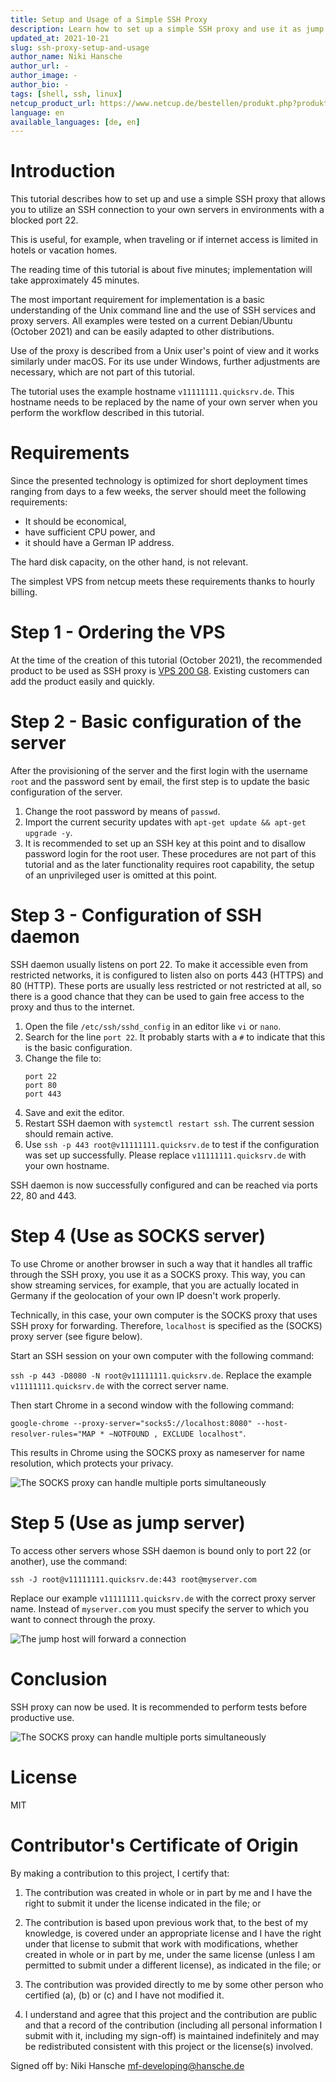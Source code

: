 ```yaml
---
title: Setup and Usage of a Simple SSH Proxy
description: Learn how to set up a simple SSH proxy and use it as jump host or SOCKS proxy.
updated_at: 2021-10-21
slug: ssh-proxy-setup-and-usage
author_name: Niki Hansche
author_url: -
author_image: -
author_bio: -
tags: [shell, ssh, linux] 
netcup_product_url: https://www.netcup.de/bestellen/produkt.php?produkt=2000
language: en
available_languages: [de, en]
---
```


# Introduction
This tutorial describes how to set up and use a simple SSH proxy that allows you to utilize an SSH connection to your own servers in environments with a blocked port 22.

This is useful, for example, when traveling or if internet access is limited in hotels or vacation homes.

The reading time of this tutorial is about five minutes; implementation will take approximately 45 minutes.

The most important requirement for implementation is a basic understanding of the Unix command line and the use of SSH services and proxy servers. All examples were tested on a current Debian/Ubuntu (October 2021) and can be easily adapted to other distributions.

Use of the proxy is described from a Unix user's point of view and it works similarly under macOS. For its use under Windows, further adjustments are necessary, which are not part of this tutorial.

The tutorial uses the example hostname `v11111111.quicksrv.de`. This hostname needs to be replaced by the name of your own server when you perform the workflow described in this tutorial.

# Requirements
Since the presented technology is optimized for short deployment times ranging from days to a few weeks, the server should meet the following requirements:

* It should be economical,
* have sufficient CPU power, and
* it should have a German IP address.

The hard disk capacity, on the other hand, is not relevant.

The simplest VPS from netcup meets these requirements thanks to hourly billing.

# Step 1 - Ordering the VPS
At the time of the creation of this tutorial (October 2021), the recommended product to be used as SSH proxy is [VPS 200 G8](https://www.netcup.de/bestellen/produkt.php?produkt=2000). 
Existing customers can add the product easily and quickly.

# Step 2 - Basic configuration of the server
After the provisioning of the server and the first login with the username `root` and the password sent by email, the first step is to update the basic configuration of the server.

1. Change the root password by means of `passwd`.
2. Import the current security updates with `apt-get update && apt-get upgrade -y`.
3. It is recommended to set up an SSH key at this point and to disallow password login for the root user. These procedures are not part of this tutorial and as the later functionality requires root capability, the setup of an unprivileged user is omitted at this point.

# Step 3 - Configuration of SSH daemon
SSH daemon usually listens on port 22. To make it accessible even from restricted networks, it is configured to listen also on ports 443 (HTTPS) and 80 (HTTP). These ports are usually less restricted or not restricted at all, so there is a good chance that they can be used to gain free access to the proxy and thus to the internet.

1. Open the file `/etc/ssh/sshd_config` in an editor like `vi` or `nano`.
2. Search for the line `port 22`. It probably starts with a `#` to indicate that this is the basic configuration.
3. Change the file to:
   ```
   port 22 
   port 80 
   port 443 
   ```
4. Save and exit the editor.
5. Restart SSH daemon with `systemctl restart ssh`. The current session should remain active.
6. Use `ssh -p 443 root@v11111111.quicksrv.de` to test if the configuration was set up successfully.
   Please replace `v11111111.quicksrv.de` with your own hostname.

SSH daemon is now successfully configured and can be reached via ports 22, 80 and 443.

# Step 4 (Use as SOCKS server)
To use Chrome or another browser in such a way that it handles all traffic through the SSH proxy, you use it as a SOCKS proxy. This way, you can show streaming services, for example, that you are actually located in Germany if the geolocation of your own IP doesn't work properly.

Technically, in this case, your own computer is the SOCKS proxy that uses SSH proxy for forwarding. Therefore, `localhost` is specified as the (SOCKS) proxy server (see figure below).

Start an SSH session on your own computer with the following command:

`ssh -p 443 -D8080 -N root@v11111111.quicksrv.de`. Replace the example `v11111111.quicksrv.de` with the correct server name.

Then start Chrome in a second window with the following command:

`google-chrome --proxy-server="socks5://localhost:8080" --host-resolver-rules="MAP * ~NOTFOUND , EXCLUDE localhost"`.

This results in Chrome using the SOCKS proxy as nameserver for name resolution, which protects your privacy.

![The SOCKS proxy can handle multiple ports simultaneously](images/socks.png)

# Step 5 (Use as jump server)
To access other servers whose SSH daemon is bound only to port 22 (or another), use the command:

`ssh -J root@v11111111.quicksrv.de:443 root@myserver.com`

Replace our example `v11111111.quicksrv.de` with the correct proxy server name. Instead of `myserver.com` you must specify the server to which you want to connect through the proxy.

![The jump host will forward a connection](images/jump.png)

# Conclusion
SSH proxy can now be used. It is recommended to perform tests before productive use.

![The SOCKS proxy can handle multiple ports simultaneously](images/socks.png)

# License
MIT

# Contributor's Certificate of Origin
By making a contribution to this project, I certify that:

 1) The contribution was created in whole or in part by me and I have the right to submit it under the license indicated in the file; or

 2) The contribution is based upon previous work that, to the best of my knowledge, is covered under an appropriate license and I have the right under that license to submit that work with modifications, whether created in whole or in part by me, under the same license (unless I am permitted to submit under a different license), as indicated in the file; or

 3) The contribution was provided directly to me by some other person who certified (a), (b) or (c) and I have not modified it.

 4) I understand and agree that this project and the contribution are public and that a record of the contribution (including all personal information I submit with it, including my sign-off) is maintained indefinitely and may be redistributed consistent with this project or the license(s) involved.

Signed off by: Niki Hansche <mf-developing@hansche.de>

